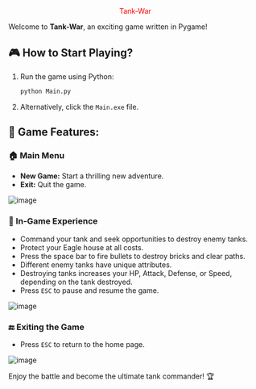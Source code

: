 <div align="center"><span style="color:red">Tank-War</span></div>

Welcome to **Tank-War**, an exciting game written in Pygame!

## 🎮 How to Start Playing?
1. Run the game using Python:
    ```sh
    python Main.py
    ```
2. Alternatively, click the `Main.exe` file.

## 🌟 Game Features:

### 🏠 Main Menu
- **New Game:** Start a thrilling new adventure.
- **Exit:** Quit the game.

![image](https://github.com/user-attachments/assets/b17d7197-6fff-4ef2-8f35-1ae92946c48c)


### 🎯 In-Game Experience
- Command your tank and seek opportunities to destroy enemy tanks.
- Protect your Eagle house at all costs.
- Press the space bar to fire bullets to destroy bricks and clear paths.
- Different enemy tanks have unique attributes.
- Destroying tanks increases your HP, Attack, Defense, or Speed, depending on the tank destroyed.
- Press `ESC` to pause and resume the game.

![image](https://github.com/user-attachments/assets/962eed8a-1b2a-424f-8b99-2786a75d511c)



### 🔚 Exiting the Game
- Press `ESC` to return to the home page.

![image](https://github.com/user-attachments/assets/b5bc9a43-2b40-4a13-8a27-9a120ae05576)


Enjoy the battle and become the ultimate tank commander! 🏆

